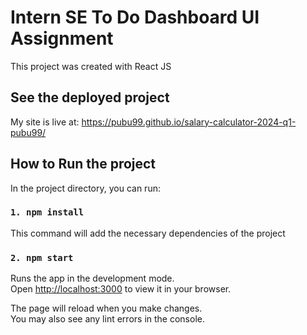 # Intern SE To Do Dashboard UI Assignment

This project was created with React JS

## See the deployed project

My site is live at: https://pubu99.github.io/salary-calculator-2024-q1-pubu99/

## How to Run the project

In the project directory, you can run:

### `1. npm install`

This command will add the necessary dependencies of the project

### `2. npm start`

Runs the app in the development mode.\
Open [http://localhost:3000](http://localhost:3000) to view it in your browser.

The page will reload when you make changes.\
You may also see any lint errors in the console.
